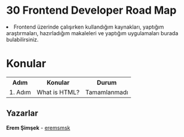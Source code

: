 # 30 Frontend Developer Road Map

<li>Frontend üzerinde çalışırken kullandığım kaynakları, yaptığım araştırmaları, hazırladığım makaleleri ve yaptığım uygulamaları burada bulabilirsiniz.</li>

# Konular

<table align="center">
  <tr>
    <th>Adım</th>
    <th>Konular</th>
    <th>Durum</th>
  </tr>
  <tr align="center">
     <td>1. Adım</td>
    <td>What is HTML?
    <td>Tamamlanmadı</td>
  </tr>
</table>
   
   ## Yazarlar
   **Erem Şimşek** - [eremsmsk](https://github.com/eremsmsk)
